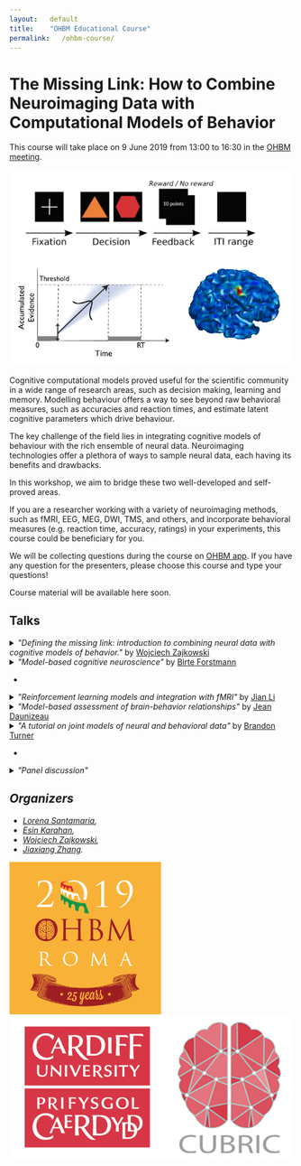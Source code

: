 ```yaml
---
layout:   default
title:    "OHBM Educational Course"
permalink:   /ohbm-course/
---
```


# The Missing Link: How to Combine Neuroimaging Data with Computational Models of Behavior

This course will take place on 9 June 2019 from 13:00 to 16:30 in the [OHBM meeting](https://www.humanbrainmapping.org/i4a/pages/index.cfm?pageid=3920).

![image](/images/im.png)

Cognitive computational models proved useful for the scientific community in a wide range of research areas, such as decision making, learning and memory. Modelling behaviour offers a way to see beyond raw behavioral measures, such as accuracies and reaction times, and estimate latent cognitive parameters which drive behaviour. 

The key challenge of the field lies in integrating cognitive models of behaviour with the rich ensemble of neural data. Neuroimaging technologies offer a plethora of ways to sample neural data, each having its benefits and drawbacks. 

In this workshop, we aim to bridge these two well-developed and self-proved areas. 

If you are a researcher working with a variety of neuroimaging methods, such as fMRI, EEG, MEG, DWI, TMS, and others, and incorporate behavioral measures (e.g. reaction time, accuracy, ratings) in your experiments, this course could be beneficiary for you. 

We will be collecting questions during the course on [OHBM app](https://gmp3.cnf.io/). If you have any question for the presenters, please choose this course and type your questions!

Course material will be available here soon.

## Talks

 
<details><summary><i>"Defining the missing link: introduction to combining neural data with cognitive models of behavior."</i> by <a href="https://ccbrain.org/people/wojciech_zajkowski/index.html"> Wojciech Zajkowski</a>
</summary>
<p>
In recent years, the amount of neuroimaging data we collect has been growing in an exponential fashion. Due to this, the issue of developing methods that aid in drawing meaningful conclusions from large and rich (often multimodal) datasets has gained paramount importance. This talk will consist of three segments. I will start by providing an overview of the purpose of using cognitive models of behavior and how can they be utilized together with brain data, using models such as Drift-Diffusion Model or Linear Ballistic Accumulator as examples. I will then explain the nature of the linking problem. Using the Marr’s levels of analysis framework, I will go through the rationale behind why is it crucial for our understanding of brain and behavior. Finally, I will introduce different methods of dealing with the problem: from a simple correlation to recently developed frameworks, such as joint modelling, which utilize  the covariability of neural and behavioural data to draw meaningful conclusions. </p>
</details>



<details><summary><i>"Model-based cognitive neuroscience" </i> by <a href="http://www.birteforstmann.com/"> Birte Forstmann</a>
</summary>
<p>
Cognitive neuroscientists study how the brain implements particular cognitive processes such as perception, learning, and decision-making. Traditional approaches in which experiments are designed to target a specific cognitive process have been supplemented by two recent innovations. First, formal cognitive models can decompose observed behavioral data into multiple latent cognitive processes, allowing brain measurements to be associated with a particular cognitive process more precisely and more confidently. Second, cognitive neuroscience can provide additional data to inform the development of formal cognitive models, providing greater constraint than behavioral data alone. We argue that these fields are mutually dependent; not only can models guide neuroscientific endeavors, but understanding neural mechanisms can provide key insights into formal models of cognition.  </p>
</details>

- 
<details> <summary> <i>"Reinforcement learning models and integration with fMRI" </i> by <a href="http://www.psy.pku.edu.cn/english/people/faculty/professor/267657.htm"> Jian Li</a>
</summary>
<p>
Reinforcement learning (RL) has witnessed its wide application in cognitive sciences in the past decades. In this session I will briefly introduce different RL models used in cognitive neuroscience/psychology research and how they can be integrated with fMRI techniques to better understand the computations that brain carries out during learning and inference. </p>
</details>



<details> <summary> <i>"Model-based assessment of brain-behavior relationships" </i> by <a href="https://sites.google.com/site/jeandaunizeauswebsite/"> Jean Daunizeau</a>
</summary>
<p>
Functional outcomes (e.g., subjective percepts, emotions, memory retrievals, decisions, etc...) are partly determined by external stimuli and/or cues. But they may also be strongly influenced by (trial-by-trial) uncontrolled variations in brain responses to incoming information. In turn, this variability may provide critical information regarding how behaviourally relevant inputs are eventually transformed into functional outcomes. Assessing brain-behavior relationships thus requires considering the (possibly nonlinear and stochastic) impact of biological constraints of input-output transformations in the brain. In this talk, I will review the portfolio of existing approaches to decomposing the brain's transformation of stimuli into behavioural outcomes, in terms of the relative contribution of brain regions and their connections. In particular, I will highlight three novel techniques, namely: mass mediation analysis, artificial neural network modelling, and behavioral DCM (dynamic causal modelling). The aim here is for attendees to understand the strengths and weaknesses of each approach in turn, as well as gain practical know-how regarding how to perform such analyses. </p>
</details>



<details> <summary> <i>"A tutorial on joint models of neural and behavioral data" </i> by <a href="https://turner-mbcn.com/people/"> Brandon Turner</a>
</summary>
<p>
A growing synergy between the fields of cognitive neuroscience and mathematical psychology has sparked the development of several unique statistical approaches exploiting the benefits of both disciplines (Turner, Forstmann et al., 2017). One approach in particular, called joint modeling, attempts to model the covariation between the parameters of ‘‘submodels’’ intended to capture important patterns in each stream of data. Joint models present an interesting opportunity to transcend conventional levels of analyses (e.g., Marr’s hierarchy; Marr, 1982) by providing fully integrative models (Love, 2015). In this talk, we provide a tutorial of two flavors of joint models — the Directed and Covariance approaches. Computational procedures have been developed to apply these approaches to a number of cognitive tasks, yet neither have been made accessible to a wider audience. Here, we provide a step-by-step walkthrough on how to develop submodels of each stream of data, as well as how to link the important model parameters to form one cohesive model. For convenience, we provide code that uses the Just Another Gibbs Sampler (Plummer, 2003) software to perform estimation of the model parameters. </p>
</details>


- 
<details> <summary> <i> "Panel discussion" <i>  </summary>
<p>
Join the event on on [OHBM app](https://gmp3.cnf.io/) and ask your questions! </p>
</details>

## Organizers
- [Lorena Santamaria](http://www.cardiff.ac.uk/people/view/1253591-santamaria-lorena), 
- [Esin Karahan](https://www.cardiff.ac.uk/people/view/1216230-karahan-esin), 
- [Wojciech Zajkowski](https://ccbrain.org/people/wojciech_zajkowski/index.html), 
- [Jiaxiang Zhang](https://www.cardiff.ac.uk/people/view/zhangj73.php).

![OHBM](/images/hbm.png) ![cubric](/images/600cubric.png)



